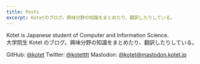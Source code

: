 ```yaml
---
title: Posts
excerpt: Kotetのブログ。興味分野の知識をまとめたり、翻訳したりしている。
---
```


Kotet is Japanese student of Computer and Information Science.  
大学院生 Kotet のブログ。興味分野の知識をまとめたり、翻訳したりしている。

GitHub: [@kotet](https://github.com/kotet)
Twitter: [@kotetttt](https://twitter.com/kotetttt)
Mastodon: [@kotet@mastodon.kotet.jp](https://mastodon.kotet.jp/@kotet)
